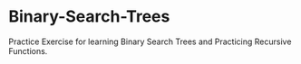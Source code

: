 # Binary-Search-Trees
Practice Exercise for learning Binary Search Trees and Practicing Recursive Functions. 
